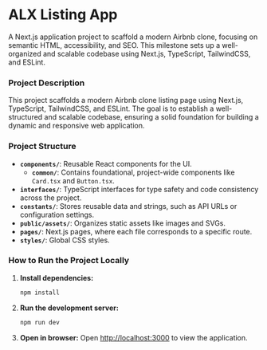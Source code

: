 # ALX Listing App
A Next.js application project to scaffold a modern Airbnb clone, focusing on semantic HTML, accessibility, and SEO. This milestone sets up a well-organized and scalable codebase using Next.js, TypeScript, TailwindCSS, and ESLint.


### Project Description
This project scaffolds a modern Airbnb clone listing page using Next.js, TypeScript, TailwindCSS, and ESLint. The goal is to establish a well-structured and scalable codebase, ensuring a solid foundation for building a dynamic and responsive web application.

### Project Structure
- **`components/`**: Reusable React components for the UI.
  - **`common/`**: Contains foundational, project-wide components like `Card.tsx` and `Button.tsx`.
- **`interfaces/`**: TypeScript interfaces for type safety and code consistency across the project.
- **`constants/`**: Stores reusable data and strings, such as API URLs or configuration settings.
- **`public/assets/`**: Organizes static assets like images and SVGs.
- **`pages/`**: Next.js pages, where each file corresponds to a specific route.
- **`styles/`**: Global CSS styles.

### How to Run the Project Locally

1.  **Install dependencies:**
    ```bash
    npm install
    ```
2.  **Run the development server:**
    ```bash
    npm run dev
    ```
3.  **Open in browser:**
    Open [http://localhost:3000](http://localhost:3000) to view the application.
